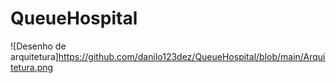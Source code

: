 # QueueHospital

![Desenho de arquitetura]https://github.com/danilo123dez/QueueHospital/blob/main/Arquitetura.png
